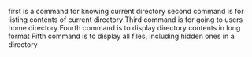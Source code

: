 first is a command for knowing current directory
second command is for listing contents of current directory
Third command is for going to users home directory
Fourth command is to display directory contents in long format
Fifth command is to display all files, including hidden ones in a directory

